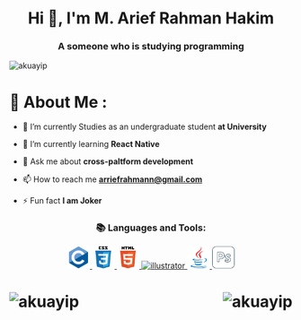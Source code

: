 <h1 align="center">Hi 👋, I'm M. Arief Rahman Hakim</h1>
<h3 align="center">A someone who is studying programming</h3>

<p align=""> <img src="https://komarev.com/ghpvc/?username=akuayip&label=Profile%20views&color=0e75b6&style=flat" alt="akuayip" /> </p>

# 💫 About Me :

- 🔭 I’m currently Studies as an undergraduate student **at University**

- 🌱 I’m currently learning **React Native**

- 💬 Ask me about **cross-paltform development**

- 📫 How to reach me **arriefrahmann@gmail.com**

- ⚡ Fun fact **I am Joker**

<h3 align="center">📚 Languages and Tools:</h3>
<p align="center"> <a href="https://www.cprogramming.com/" target="_blank" rel="noreferrer"> <img src="https://raw.githubusercontent.com/devicons/devicon/master/icons/c/c-original.svg" alt="c" width="40" height="40"/> </a> <a href="https://www.w3schools.com/css/" target="_blank" rel="noreferrer"> <img src="https://raw.githubusercontent.com/devicons/devicon/master/icons/css3/css3-original-wordmark.svg" alt="css3" width="40" height="40"/> </a> <a href="https://www.w3.org/html/" target="_blank" rel="noreferrer"> <img src="https://raw.githubusercontent.com/devicons/devicon/master/icons/html5/html5-original-wordmark.svg" alt="html5" width="40" height="40"/> </a> <a href="https://www.adobe.com/in/products/illustrator.html" target="_blank" rel="noreferrer"> <img src="https://www.vectorlogo.zone/logos/adobe_illustrator/adobe_illustrator-icon.svg" alt="illustrator" width="40" height="40"/> </a> <a href="https://www.java.com" target="_blank" rel="noreferrer"> <img src="https://raw.githubusercontent.com/devicons/devicon/master/icons/java/java-original.svg" alt="java" width="40" height="40"/> </a> <a href="https://www.photoshop.com/en" target="_blank" rel="noreferrer"> <img src="https://raw.githubusercontent.com/devicons/devicon/master/icons/photoshop/photoshop-line.svg" alt="photoshop" width="40" height="40"/> </a> </p>

<h1><img align="left" src="https://github-readme-stats.vercel.app/api/top-langs?username=akuayip&show_icons=true&locale=en&layout=compact" alt="akuayip" /> <img align="right" src="https://github-readme-stats.vercel.app/api?username=akuayip&show_icons=true&locale=en" alt="akuayip" /></h1>
